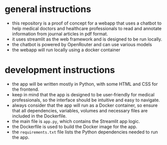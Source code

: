 # general instructions
- this repository is a proof of concept for a webapp that uses a chatbot to help medical doctors and healthcare professionals to read and annotate information from journal articles in pdf format.
- it uses streamlit as the web framework and is designed to be run locally.
- the chatbot is powered by OpenRouter and can use various models
- the webapp will run locally using a docker container

# development instructions
- the app will be written mostly in Python, with some HTML and CSS for the frontend.
- keep in mind that the app is designed to be user-friendly for medical professionals, so the interface should be intuitive and easy to navigate.
- always consider that the app will run as a Docker container, so ensure that all dependencies, variables, volumes and necessary files are included in the Dockerfile.
- the main file is `app.py`, which contains the Streamlit app logic.
- the Dockerfile is used to build the Docker image for the app.
- the `requirements.txt` file lists the Python dependencies needed to run the app.

